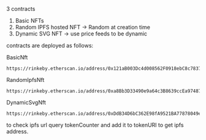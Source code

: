3 contracts

1. Basic NFTs
2. Random IPFS hosted NFT -> Random at creation time
3. Dynamic SVG NFT -> use price feeds to be dynamic

contracts are deployed as follows:

BasicNft
```link
https://rinkeby.etherscan.io/address/0x121aB003Dc4d008562F0918ebC8c7837677B647D#code
```
RandomIpfsNft
```link
https://rinkeby.etherscan.io/address/0xa8Bb3D33490e9a64c3B8639ccEa97487DC5b076d#code
```

DynamicSvgNft
```link
https://rinkeby.etherscan.io/address/0xDdB34D6bC362E98fA9521BA77878049e70285D4A#code
```

to check ipfs url query tokenCounter
and add it to tokenURI to get ipfs address. 


